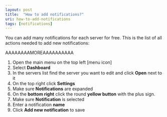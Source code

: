 ```yaml
---
layout: post
title:  "How to add notifications?"
uri: how-to-add-notifications
tags: [notifications]
---
```


You can add many notifications for each server for free. This is the list of all actions needed to add new notifications:

AAAAAAAAMOREAAAAAAAAAA

1.  Open the main menu on the top left \[menu icon\]
2.  Select **Dashboard**
3.  In the servers list find the server you want to edit and click **Open** next to it
4.  On the top right click **Settings**
5.  Make sure **Notifications** are expanded
6.  On the **bottom right** click the round **yellow button** with the plus sign.
7.  Make sure **Notification** is selected
8.  Enter a notification **name**
9.  Click **Add new notification** to save